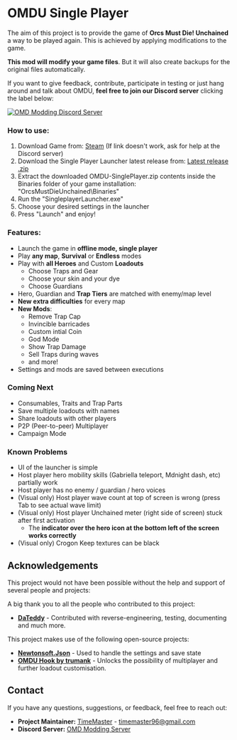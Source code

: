 # OMDU Single Player

The aim of this project is to provide the game of **Orcs Must Die! Unchained** a way to be played again. This is achieved by applying modifications to the game.

**This mod will modify your game files**. But it will also create backups for the original files automatically.


If you want to give feedback, contribute, participate in testing or just hang around and talk about OMDU, **feel free to join our Discord server** clicking the label below:

[![OMD Modding Discord Server](https://img.shields.io/discord/583432386960818227?color=%237289da&logo=discord&logoColor=white&label=Join%20the%20Discord%20Server)](https://discord.gg/xkZskPXtwm)

### How to use:

1. Download Game from: [Steam](https://intradeus.github.io/http-protocol-redirector?r=steam://rungameid/427270) (If link doesn't work, ask for help at the Discord server)
2. Download the Single Player Launcher latest release from: [Latest release .zip](https://github.com/TimeMaster18/OMDU-SinglePlayer/releases/latest/download/OMDU-SinglePlayer.zip)
3. Extract the downloaded OMDU-SinglePlayer.zip contents inside the Binaries folder of your game installation: "OrcsMustDieUnchained\Binaries"
4. Run the "SingleplayerLauncher.exe"
5. Choose your desired settings in the launcher
6. Press "Launch" and enjoy! 


### Features:
- Launch the game in **offline mode, single player**
- Play **any map**, **Survival** or **Endless** modes
- Play with **all Heroes** and Custom **Loadouts**
  - Choose Traps and Gear
  - Choose your skin and your dye
  - Choose Guardians
- Hero, Guardian and **Trap Tiers** are matched with enemy/map level
- **New extra difficulties** for every map
- **New Mods**:
  - Remove Trap Cap
  - Invincible barricades
  - Custom intial Coin
  - God Mode
  - Show Trap Damage
  - Sell Traps during waves
  - and more!
- Settings and mods are saved between executions


### Coming Next
- Consumables, Traits and Trap Parts
- Save multiple loadouts with names
- Share loadouts with other players
- P2P (Peer-to-peer) Multiplayer
- Campaign Mode

### Known Problems
- UI of the launcher is simple
- Host player hero mobility skills (Gabriella teleport, Mdnight dash, etc) partially work
- Host player has no enemy / guardian / hero voices
- (Visual only) Host player wave count at top of screen is wrong (press Tab to see actual wave limit)
- (Visual only) Host player Unchained meter (right side of screen) stuck after first activation 
  - The **indicator over the hero icon at the bottom left of the screen works correctly**
- (Visual only) Crogon Keep textures can be black


## Acknowledgements

This project would not have been possible without the help and support of several people and projects:

A big thank you to all the people who contributed to this project:

- **[DaTeddy](https://github.com/Contributor1)** - Contributed with reverse-engineering, testing, documenting and much more.

This project makes use of the following open-source projects:

- **[Newtonsoft.Json](https://github.com/JamesNK/Newtonsoft.Json)** - Used to handle the settings and save state
- **[OMDU Hook by trumank](https://github.com/trumank/omdu-hook)** - Unlocks the possibility of multiplayer and further loadout customisation.

## Contact

If you have any questions, suggestions, or feedback, feel free to reach out:

- **Project Maintainer:** [TimeMaster](https://github.com/TimeMaster18) - timemaster96@gmail.com
- **Discord Server:** [OMD Modding Server](https://discord.gg/xkZskPXtwm)
